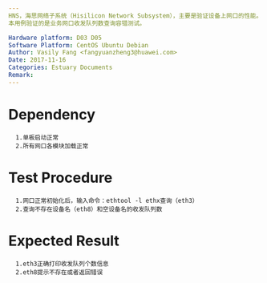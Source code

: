 ```yaml
---
HNS，海思网络子系统（Hisilicon Network Subsystem），主要是验证设备上网口的性能。
本用例验证的是业务网口收发队列数查询容错测试。

Hardware platform: D03 D05  
Software Platform: CentOS Ubuntu Debian 
Author: Vasily Fang <fangyuanzheng3@huawei.com>  
Date: 2017-11-16
Categories: Estuary Documents  
Remark:
---
```


# Dependency
```
  1.单板启动正常
  2.所有网口各模块加载正常
```

# Test Procedure
```
  1.网口正常初始化后，输入命令：ethtool -l ethx查询（eth3）
  2.查询不存在设备名（eth8）和空设备名的收发队列数
```

# Expected Result
```
  1.eth3正确打印收发队列个数信息
  2.eth8提示不存在或者返回错误
```

